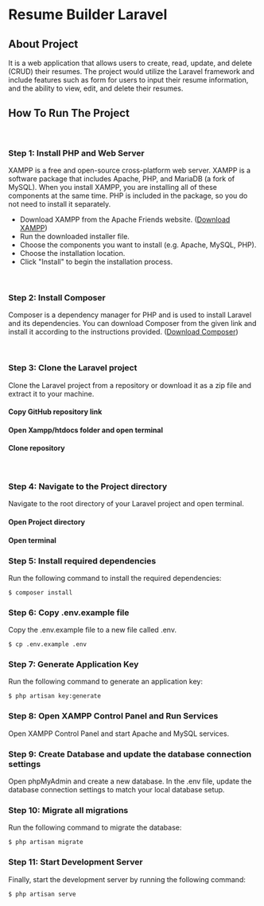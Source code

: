

# **Resume Builder Laravel**

## **About Project**
It is a web application that allows users to create, read, update, and delete (CRUD) their resumes. The project would utilize the Laravel framework and include features such as form for users to input their resume information, and the ability to view, edit, and delete their resumes.
<br />

## **How To Run The Project**

<br />

### **Step 1: Install PHP and Web Server**
XAMPP is a free and open-source cross-platform web server. XAMPP is a software package that includes Apache, PHP, and MariaDB (a fork of MySQL). When you install XAMPP, you are installing all of these components at the same time. PHP is included in the package, so you do not need to install it separately.
- Download XAMPP from the Apache Friends website. ([Download XAMPP](https://www.apachefriends.org/download.html))
- Run the downloaded installer file.
- Choose the components you want to install (e.g. Apache, MySQL, PHP).
- Choose the installation location.
- Click "Install" to begin the installation process.

<br />

### **Step 2: Install Composer**
Composer is a dependency manager for PHP and is used to install Laravel and its dependencies. You can download Composer from the given link and install it according to the instructions provided. ([Download Composer](https://getcomposer.org/download/))

<br />

### **Step 3: Clone the Laravel project**
Clone the Laravel project from a repository or download it as a zip file and extract it to your machine.

#### **Copy GitHub repository link**


#### **Open Xampp/htdocs folder and open terminal**



#### **Clone repository**



<br />

### **Step 4: Navigate to the Project directory**
Navigate to the root directory of your Laravel project and open terminal.

#### **Open Project directory**



#### **Open terminal**




### **Step 5: Install required dependencies**
Run the following command to install the required dependencies:

    $ composer install



### **Step 6: Copy .env.example file**
Copy the .env.example file to a new file called .env.

    $ cp .env.example .env



### **Step 7: Generate Application Key**
Run the following command to generate an application key:

    $ php artisan key:generate



### **Step 8: Open XAMPP Control Panel and Run Services**
Open XAMPP Control Panel and start Apache and MySQL services.



### **Step 9: Create Database and update the database connection settings**
Open phpMyAdmin and create a new database. In the .env file, update the database connection settings to match your local database setup.



### **Step 10: Migrate all migrations**
Run the following command to migrate the database:

    $ php artisan migrate



### **Step 11: Start Development Server**
Finally, start the development server by running the following command:

    $ php artisan serve



<br />


